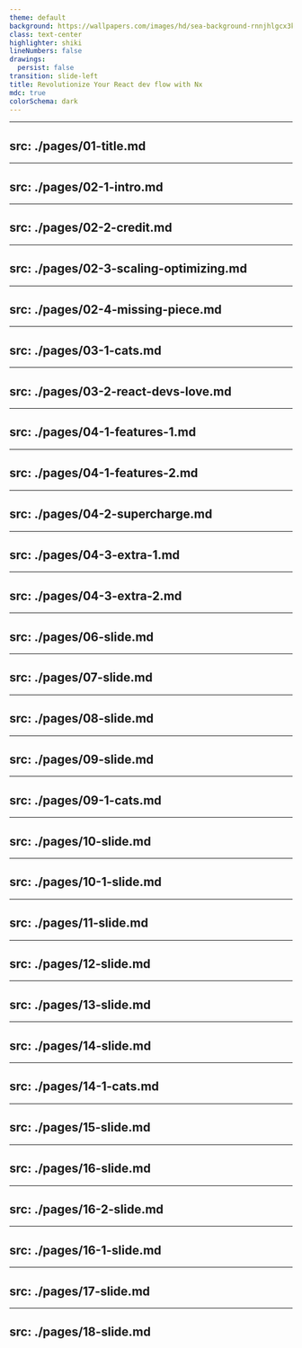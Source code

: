 ```yaml
---
theme: default
background: https://wallpapers.com/images/hd/sea-background-rnnjhlgcx3k52o19.jpg
class: text-center
highlighter: shiki
lineNumbers: false
drawings:
  persist: false
transition: slide-left
title: Revolutionize Your React dev flow with Nx
mdc: true
colorSchema: dark
---
```


---
src: ./pages/01-title.md
---

---
src: ./pages/02-1-intro.md
---

---
src: ./pages/02-2-credit.md
---

---
src: ./pages/02-3-scaling-optimizing.md
---

---
src: ./pages/02-4-missing-piece.md
---

---
src: ./pages/03-1-cats.md
---

---
src: ./pages/03-2-react-devs-love.md
---

---
src: ./pages/04-1-features-1.md
---

---
src: ./pages/04-1-features-2.md
---

---
src: ./pages/04-2-supercharge.md
---

---
src: ./pages/04-3-extra-1.md
---

---
src: ./pages/04-3-extra-2.md
---

---
src: ./pages/06-slide.md
---

---
src: ./pages/07-slide.md
---

---
src: ./pages/08-slide.md
---

---
src: ./pages/09-slide.md
---

---
src: ./pages/09-1-cats.md
---

---
src: ./pages/10-slide.md
---

---
src: ./pages/10-1-slide.md
---

---
src: ./pages/11-slide.md
---

---
src: ./pages/12-slide.md
---

---
src: ./pages/13-slide.md
---

---
src: ./pages/14-slide.md
---

---
src: ./pages/14-1-cats.md
---

---
src: ./pages/15-slide.md
---

---
src: ./pages/16-slide.md
---

---
src: ./pages/16-2-slide.md
---

---
src: ./pages/16-1-slide.md
---

---
src: ./pages/17-slide.md
---

---
src: ./pages/18-slide.md
---
